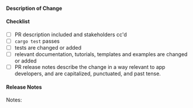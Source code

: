 #### Description of Change
<!--
Thank you for your Pull Request. Please provide a description above and review
the requirements below.
-->

#### Checklist
<!-- Remove items that do not apply. For completed items, change [ ] to [x]. -->

- [ ] PR description included and stakeholders cc'd
- [ ] `cargo test` passes
- [ ] tests are changed or added
- [ ] relevant documentation, tutorials, templates and examples are changed or added
- [ ] PR release notes describe the change in a way relevant to app developers, and are capitalized, punctuated, and past tense.

#### Release Notes

Notes: <!-- Please add a one-line description for app developers to read in the release notes, or 'none' if no notes relevant to app developers. -->
